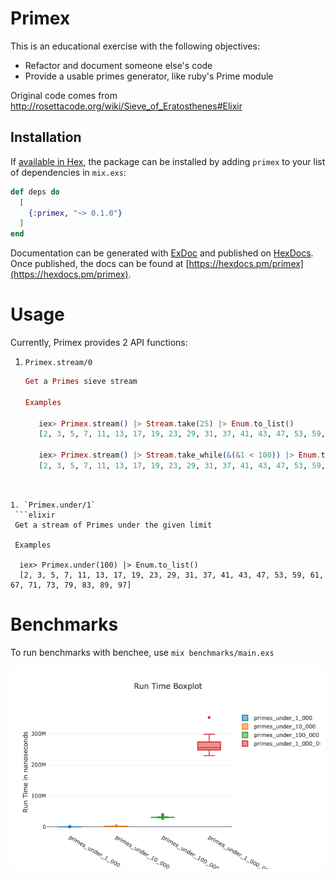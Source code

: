 # Primex
This is an educational exercise with the following objectives:
* Refactor and document someone else's code
* Provide a usable primes generator, like ruby's Prime module

Original code comes from http://rosettacode.org/wiki/Sieve_of_Eratosthenes#Elixir

## Installation

If [available in Hex](https://hex.pm/docs/publish), the package can be installed
by adding `primex` to your list of dependencies in `mix.exs`:

```elixir
def deps do
  [
    {:primex, "~> 0.1.0"}
  ]
end
```

Documentation can be generated with [ExDoc](https://github.com/elixir-lang/ex_doc)
and published on [HexDocs](https://hexdocs.pm). Once published, the docs can
be found at [https://hexdocs.pm/primex](https://hexdocs.pm/primex).

# Usage

Currently, Primex provides 2 API functions:

1. `Primex.stream/0`
   ```elixir
   Get a Primes sieve stream

   Examples

      iex> Primex.stream() |> Stream.take(25) |> Enum.to_list()
      [2, 3, 5, 7, 11, 13, 17, 19, 23, 29, 31, 37, 41, 43, 47, 53, 59, 61, 67, 71, 73, 79, 83, 89, 97]

      iex> Primex.stream() |> Stream.take_while(&(&1 < 100)) |> Enum.to_list()
      [2, 3, 5, 7, 11, 13, 17, 19, 23, 29, 31, 37, 41, 43, 47, 53, 59, 61, 67, 71, 73, 79, 83, 89, 97]
  ```


1. `Primex.under/1`
   ```elixir
   Get a stream of Primes under the given limit

   Examples

    iex> Primex.under(100) |> Enum.to_list()
    [2, 3, 5, 7, 11, 13, 17, 19, 23, 29, 31, 37, 41, 43, 47, 53, 59, 61, 67, 71, 73, 79, 83, 89, 97]

   ```
# Benchmarks

To run benchmarks with benchee, use `mix benchmarks/main.exs`

![Benchmark Runtime Boxplot](docs/benchmark-runtime-boxplot.png)
